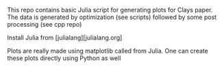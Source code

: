 This repo contains basic Julia script for generating plots for Clays paper.
The data is generated by optimization (see scripts) followed by some post processing (see cpp repo)

Install Julia from [julialang][julialang.org]

Plots are really made using matplotlib called from Julia. One can create these plots directly using Python as well
